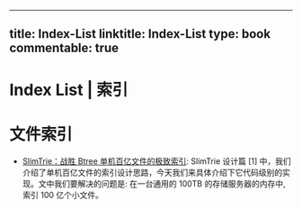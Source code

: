
---
title: Index-List
linktitle: Index-List
type: book
commentable: true
---

# Index List | 索引

# 文件索引

- [SlimTrie：战胜 Btree 单机百亿文件的极致索引](https://mp.weixin.qq.com/s/QSnKJCtbZCbW0ymsvY8IFQ): SlimTrie 设计篇 [1] 中，我们介绍了单机百亿文件的索引设计思路，今天我们来具体介绍下它代码级别的实现。文中我们要解决的问题是: 在一台通用的 100TB 的存储服务器的内存中, 索引 100 亿个小文件。

    
